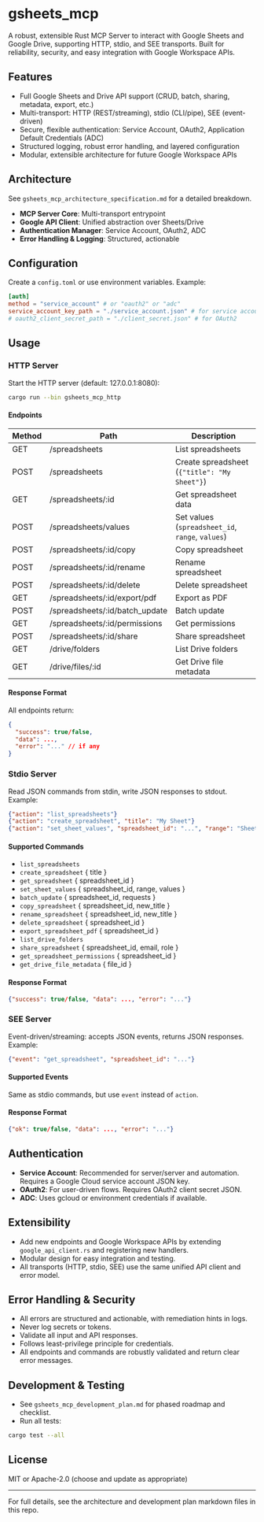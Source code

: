 # gsheets_mcp

A robust, extensible Rust MCP Server to interact with Google Sheets and Google Drive, supporting HTTP, stdio, and SEE transports. Built for reliability, security, and easy integration with Google Workspace APIs.

## Features
- Full Google Sheets and Drive API support (CRUD, batch, sharing, metadata, export, etc.)
- Multi-transport: HTTP (REST/streaming), stdio (CLI/pipe), SEE (event-driven)
- Secure, flexible authentication: Service Account, OAuth2, Application Default Credentials (ADC)
- Structured logging, robust error handling, and layered configuration
- Modular, extensible architecture for future Google Workspace APIs

## Architecture
See `gsheets_mcp_architecture_specification.md` for a detailed breakdown.

- **MCP Server Core**: Multi-transport entrypoint
- **Google API Client**: Unified abstraction over Sheets/Drive
- **Authentication Manager**: Service Account, OAuth2, ADC
- **Error Handling & Logging**: Structured, actionable

## Configuration
Create a `config.toml` or use environment variables. Example:

```toml
[auth]
method = "service_account" # or "oauth2" or "adc"
service_account_key_path = "./service_account.json" # for service account
# oauth2_client_secret_path = "./client_secret.json" # for OAuth2
```

## Usage

### HTTP Server
Start the HTTP server (default: 127.0.0.1:8080):
```sh
cargo run --bin gsheets_mcp_http
```

#### Endpoints
| Method | Path | Description |
|--------|------|-------------|
| GET    | /spreadsheets | List spreadsheets |
| POST   | /spreadsheets | Create spreadsheet (`{"title": "My Sheet"}`) |
| GET    | /spreadsheets/:id | Get spreadsheet data |
| POST   | /spreadsheets/values | Set values (`spreadsheet_id`, `range`, `values`) |
| POST   | /spreadsheets/:id/copy | Copy spreadsheet |
| POST   | /spreadsheets/:id/rename | Rename spreadsheet |
| POST   | /spreadsheets/:id/delete | Delete spreadsheet |
| GET    | /spreadsheets/:id/export/pdf | Export as PDF |
| POST   | /spreadsheets/:id/batch_update | Batch update |
| GET    | /spreadsheets/:id/permissions | Get permissions |
| POST   | /spreadsheets/:id/share | Share spreadsheet |
| GET    | /drive/folders | List Drive folders |
| GET    | /drive/files/:id | Get Drive file metadata |

#### Response Format
All endpoints return:
```json
{
  "success": true/false,
  "data": ...,
  "error": "..." // if any
}
```

### Stdio Server
Read JSON commands from stdin, write JSON responses to stdout. Example:
```json
{"action": "list_spreadsheets"}
{"action": "create_spreadsheet", "title": "My Sheet"}
{"action": "set_sheet_values", "spreadsheet_id": "...", "range": "Sheet1!A1:B2", "values": [["A", "B"]]}
```

#### Supported Commands
- `list_spreadsheets`
- `create_spreadsheet` { title }
- `get_spreadsheet` { spreadsheet_id }
- `set_sheet_values` { spreadsheet_id, range, values }
- `batch_update` { spreadsheet_id, requests }
- `copy_spreadsheet` { spreadsheet_id, new_title }
- `rename_spreadsheet` { spreadsheet_id, new_title }
- `delete_spreadsheet` { spreadsheet_id }
- `export_spreadsheet_pdf` { spreadsheet_id }
- `list_drive_folders`
- `share_spreadsheet` { spreadsheet_id, email, role }
- `get_spreadsheet_permissions` { spreadsheet_id }
- `get_drive_file_metadata` { file_id }

#### Response Format
```json
{"success": true/false, "data": ..., "error": "..."}
```

### SEE Server
Event-driven/streaming: accepts JSON events, returns JSON responses. Example:
```json
{"event": "get_spreadsheet", "spreadsheet_id": "..."}
```

#### Supported Events
Same as stdio commands, but use `event` instead of `action`.

#### Response Format
```json
{"ok": true/false, "data": ..., "error": "..."}
```

## Authentication
- **Service Account**: Recommended for server/server and automation. Requires a Google Cloud service account JSON key.
- **OAuth2**: For user-driven flows. Requires OAuth2 client secret JSON.
- **ADC**: Uses gcloud or environment credentials if available.

## Extensibility
- Add new endpoints and Google Workspace APIs by extending `google_api_client.rs` and registering new handlers.
- Modular design for easy integration and testing.
- All transports (HTTP, stdio, SEE) use the same unified API client and error model.

## Error Handling & Security
- All errors are structured and actionable, with remediation hints in logs.
- Never log secrets or tokens.
- Validate all input and API responses.
- Follows least-privilege principle for credentials.
- All endpoints and commands are robustly validated and return clear error messages.

## Development & Testing
- See `gsheets_mcp_development_plan.md` for phased roadmap and checklist.
- Run all tests:
```sh
cargo test --all
```

## License
MIT or Apache-2.0 (choose and update as appropriate)

---
For full details, see the architecture and development plan markdown files in this repo.
